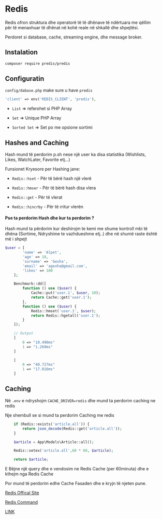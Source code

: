 # Redis

Redis ofron struktura dhe operatorë të të dhënave të ndërtuara me qëllim për të menaxhuar të dhënat në kohë reale në shkallë dhe shpejtësi.

Perdoret si database, cache, streaming engine, dhe message broker.

## Instalation

```bash
composer require predis/predis
```

## Configuratin

`config/dabase.php` make sure u have `predis`

```php
'client' => env('REDIS_CLIENT', 'predis'),
```

- `List` => referohet si PHP Array

- `Set` => Unique PHP Array
- `Sorted Set` => Set po me opsione sortimi

## Hashes and Caching

Hash mund të perdorim p.sh nese një user ka disa statistika (Wishlists, Likes, WatchLater, Favorite etj...)

Funsionet Kryesore per Hashing jane:

- `Redis::hset` - Për të bërë hash një vlerë

- `Redis::hmser` - Për të bërë hash disa vlera
- `Redis::get` - Për të vlerat
- `Redis::hincrby` - Për të rritur vlerën

#### Pse ta perdorim Hash dhe kur ta perdorim ?

Hash mund ta përdorim kur deshirojm te kemi me shume kontroll mbi të dhëna (Sortime, Ndryshime te vazhdueshme etj..) dhe në shumë raste është më i shpejt

```php
$user = [
        'name' => 'Alpet',
        'age' => 18,
        'surname' => 'Gexha',
        'email' => 'agexha@gmail.com',
        'likes' => 100
    ];

    Benchmark::dd([
        function () use ($user) {
            Cache::put('user.1', $user, 10);
            return Cache::get('user.1');
        },
        function () use ($user) {
            Redis::hmset('user.1', $user);
            return Redis::hgetall('user.1');
        }
    ]);

    // Output
    [
        0 => "10.490ms"
        1 => "1.269ms"
    ]

    [
        0 => "40.727ms"
        1 => "17.016ms"
    ]
```

## Caching

Në `.env` e ndryshojm `CACHE_DRIVER=redis` dhe mund ta perdorim caching ne redis

Nje shembull se si mund ta perdorim Caching me redis

```php
    if (Redis::exists('article.all')) {
        return json_decode(Redis::get('article.all'));
    }

    $article = App\Models\Article::all();

    Redis::setex('article.all',60 * 60, $article);

    return $article;
```

E Bëjne një query dhe e vendosim ne Redis Cache (per 60minuta) dhe e kthejm nga Redis Cache

Por mund të perdorim edhe Cache Fasaden dhe e kryjn të njeten pune.

[Redis Offical Site](https://redis.io/)

[Redis Command](https://redis.io/commands/)

[LINK](https://github.com/AlpetGexha/Code-Leason/tree/main/Laravel/Redis)

